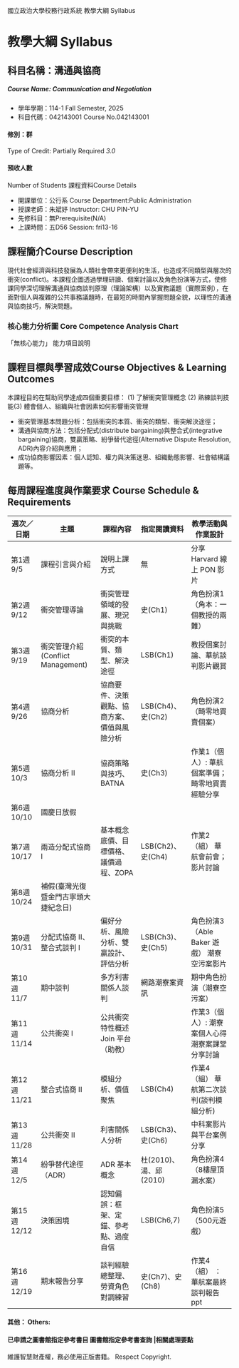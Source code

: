 國立政治大學校務行政系統 教學大綱 Syllabus
# 教學大綱 Syllabus
##  科目名稱：溝通與協商
#####  Course Name: Communication and Negotiation
  * 學年學期：114-1 Fall Semester, 2025 
  * 科目代碼：042143001 Course No.042143001
#### 修別：群
Type of Credit: Partially Required 
_3.0_
#### 預收人數
Number of Students
課程資料Course Details
  * 開課單位：公行系 Course Department:Public Administration 
  * 授課老師：朱斌妤 Instructor: CHU PIN-YU 
  * 先修科目：無Prerequisite(N/A)
  * 上課時間：五D56 Session: fri13-16
##  課程簡介Course Description
現代社會經濟與科技發展為人類社會帶來更便利的生活，也造成不同類型與層次的衝突(conflict)。本課程企圖透過學理研讀、個案討論以及角色扮演等方式，使修課同學深切理解溝通與協商談判原理（理論架構）以及實務議題（實際案例），在面對個人與複雜的公共事務議題時，在最短的時間內掌握問題全貌，以理性的溝通與協商技巧，解決問題。
###  核心能力分析圖 Core Competence Analysis Chart
「無核心能力」 
能力項目說明
##  課程目標與學習成效Course Objectives & Learning Outcomes 
本課程目的在幫助同學達成四個重要目標：
(1) 了解衝突管理概念 (2) 熟練談判技能(3) 體會個人、組織與社會因素如何影響衝突管理
  * 衝突管理基本問題分析：包括衝突的本質、衝突的類型、衝突解決途徑；
  * 溝通與協商方法：包括分配式(distribute bargaining)與整合式(integrative bargaining)協商，雙贏策略、紛爭替代途徑(Alternative Dispute Resolution, ADR)內容介紹與應用；
  * 成功協商影響因素：個人認知、權力與決策迷思、組織動態影響、社會結構議題等。
##  每周課程進度與作業要求 Course Schedule & Requirements
週次／日期 |  主題 |  課程內容 |  指定閱讀資料 |  教學活動與作業設計  
---|---|---|---|---  
第1週9/5 |  課程引言與介紹 |  說明上課方式 |  無 |  分享 Harvard 線上 PON 影片  
第2週9/12 |  衝突管理導論 |  衝突管理領域的發展、現況與挑戰 |  史(Ch1) |  角色扮演1 （角本：一個教授的兩難）  
第3週9/19 |  衝突管理介紹 (Conflict Management) |  衝突的本質、類型、解決途徑 |  LSB(Ch1) |  教授個案討論、華航談判影片觀賞  
第4週9/26 |  協商分析 |  協商要件、決策觀點、協商方案、價值與風險分析 |  LSB(Ch4)、史(Ch2) |  角色扮演2 （畸零地買賣個案）  
第5週10/3 |  協商分析 II |  協商策略與技巧、BATNA |  史(Ch3) |  作業1（個人）: 華航個案準備； 畸零地買賣經驗分享  
第6週10/10 |  國慶日放假  
第7週10/17 |  兩造分配式協商 I |  基本概念底價、目標價格、議價過程、ZOPA |  LSB(Ch2)、史(Ch4) |  作業2（組） 華航會前會；影片討論  
第8週10/24 |  補假(臺灣光復暨金門古寧頭大捷紀念日)  
第9週10/31 |  分配式協商 II、整合式談判 I |  偏好分析、風險分析、雙贏設計、評估分析 |  LSB(Ch3)、史(Ch5) |  角色扮演3 （Able Baker 遊戲） 潮寮空污案影片  
第10週11/7 |  期中談判 |  多方利害關係人談判 |  網路潮寮案資訊 |  期中角色扮演（潮寮空污案）  
第11週11/14 |  公共衝突 I |  公共衝突特性概述Join 平台（助教） |  |  作業3（個人）: 潮寮案個人心得 潮寮案課堂分享討論  
第12週11/21 |  整合式協商 II |  模組分析、價值聚焦 |  LSB(Ch4) |  作業4（組） 華航第二次談判(談判模組分析)  
第13週11/28 |  公共衝突 II |  利害關係人分析 |  LSB(Ch3)、史(Ch6) |  中科案影片與平台案例分享  
第14週12/5 |  紛爭替代途徑（ADR） |  ADR 基本概念 |  杜(2010)、湯、邱(2010) |  角色扮演4 （8樓屋頂漏水案）  
第15週12/12 |  決策困境 |  認知偏誤：框架、定錨、參考點、過度自信 |  LSB(Ch6,7) |  角色扮演5 （500元遊戲）  
第16週12/19 |  期末報告分享 |  談判經驗總整理、勞資角色對調練習 |  史(Ch7)、史(Ch8) |  作業4（組） ：華航案最終談判報告 ppt  
####  其他： Others:
####  已申請之圖書館指定參考書目  圖書館指定參考書查詢 |相關處理要點
維護智慧財產權，務必使用正版書籍。 Respect Copyright.